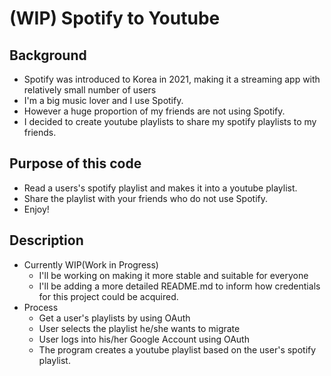 # (WIP) Spotify to Youtube 
## Background 
- Spotify was introduced to Korea in 2021, making it a streaming app with relatively small number of users
- I'm a big music lover and I use Spotify.
- However a huge proportion of my friends are not using Spotify. 
- I decided to create youtube playlists to share my spotify playlists to my friends.

## Purpose of this code 
- Read a users's spotify playlist and makes it into a youtube playlist. 
- Share the playlist with your friends who do not use Spotify.
- Enjoy! 


## Description 
- Currently WIP(Work in Progress) 
  - I'll be working on making it more stable and suitable for everyone 
  - I'll be adding a more detailed README.md to inform how credentials for this project could be acquired. 
- Process 
  - Get a user's playlists by using OAuth 
  - User selects the playlist he/she wants to migrate 
  - User logs into his/her Google Account using OAuth 
  - The program creates a youtube playlist based on the user's spotify playlist. 

